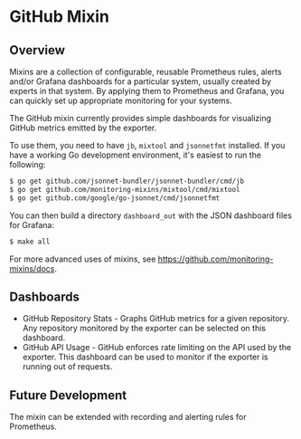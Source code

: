 # GitHub Mixin

## Overview
Mixins are a collection of configurable, reusable Prometheus rules, alerts and/or Grafana dashboards for a particular system, usually created by experts in that system. By applying them to Prometheus and Grafana, you can quickly set up appropriate monitoring for your systems.

The GitHub mixin currently provides simple dashboards for visualizing GitHub metrics emitted by the exporter.

To use them, you need to have `jb`, `mixtool` and `jsonnetfmt` installed. If you have a working Go development environment, it's easiest to run the following:
```bash
$ go get github.com/jsonnet-bundler/jsonnet-bundler/cmd/jb
$ go get github.com/monitoring-mixins/mixtool/cmd/mixtool
$ go get github.com/google/go-jsonnet/cmd/jsonnetfmt
```

You can then build a directory `dashboard_out` with the JSON dashboard files for Grafana:
```bash
$ make all
```

For more advanced uses of mixins, see https://github.com/monitoring-mixins/docs.

## Dashboards
* GitHub Repository Stats - Graphs GitHub metrics for a given repository. Any repository monitored by the exporter can be selected on this dashboard.
* GitHub API Usage - GitHub enforces rate limiting on the API used by the exporter. This dashboard can be used to monitor if the exporter is running out of requests.

## Future Development
The mixin can be extended with recording and alerting rules for Prometheus. 
